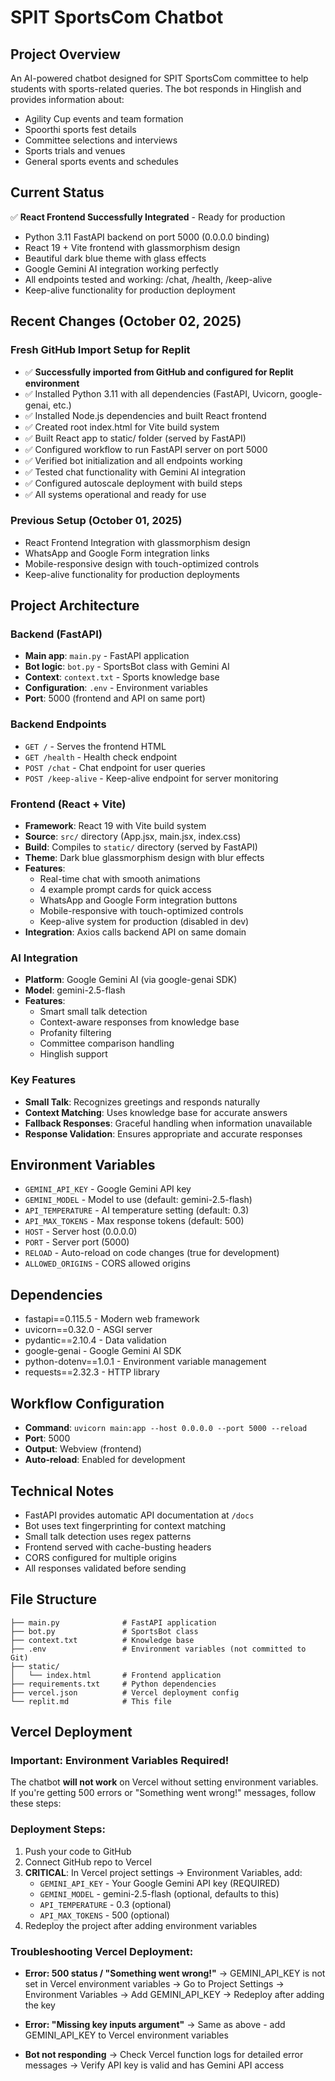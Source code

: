 # SPIT SportsCom Chatbot

## Project Overview
An AI-powered chatbot designed for SPIT SportsCom committee to help students with sports-related queries. The bot responds in Hinglish and provides information about:
- Agility Cup events and team formation
- Spoorthi sports fest details
- Committee selections and interviews
- Sports trials and venues
- General sports events and schedules

## Current Status
✅ **React Frontend Successfully Integrated** - Ready for production
- Python 3.11 FastAPI backend on port 5000 (0.0.0.0 binding)
- React 19 + Vite frontend with glassmorphism design
- Beautiful dark blue theme with glass effects
- Google Gemini AI integration working perfectly
- All endpoints tested and working: /chat, /health, /keep-alive
- Keep-alive functionality for production deployment

## Recent Changes (October 02, 2025)

### Fresh GitHub Import Setup for Replit
- ✅ **Successfully imported from GitHub and configured for Replit environment**
- ✅ Installed Python 3.11 with all dependencies (FastAPI, Uvicorn, google-genai, etc.)
- ✅ Installed Node.js dependencies and built React frontend
- ✅ Created root index.html for Vite build system
- ✅ Built React app to static/ folder (served by FastAPI)
- ✅ Configured workflow to run FastAPI server on port 5000
- ✅ Verified bot initialization and all endpoints working
- ✅ Tested chat functionality with Gemini AI integration
- ✅ Configured autoscale deployment with build steps
- ✅ All systems operational and ready for use

### Previous Setup (October 01, 2025)
- React Frontend Integration with glassmorphism design
- WhatsApp and Google Form integration links
- Mobile-responsive design with touch-optimized controls
- Keep-alive functionality for production deployments

## Project Architecture

### Backend (FastAPI)
- **Main app**: `main.py` - FastAPI application
- **Bot logic**: `bot.py` - SportsBot class with Gemini AI
- **Context**: `context.txt` - Sports knowledge base
- **Configuration**: `.env` - Environment variables
- **Port**: 5000 (frontend and API on same port)

### Backend Endpoints
- `GET /` - Serves the frontend HTML
- `GET /health` - Health check endpoint
- `POST /chat` - Chat endpoint for user queries
- `POST /keep-alive` - Keep-alive endpoint for server monitoring

### Frontend (React + Vite)
- **Framework**: React 19 with Vite build system
- **Source**: `src/` directory (App.jsx, main.jsx, index.css)
- **Build**: Compiles to `static/` directory (served by FastAPI)
- **Theme**: Dark blue glassmorphism design with blur effects
- **Features**: 
  - Real-time chat with smooth animations
  - 4 example prompt cards for quick access
  - WhatsApp and Google Form integration buttons
  - Mobile-responsive with touch-optimized controls
  - Keep-alive system for production (disabled in dev)
- **Integration**: Axios calls backend API on same domain

### AI Integration
- **Platform**: Google Gemini AI (via google-genai SDK)
- **Model**: gemini-2.5-flash
- **Features**: 
  - Smart small talk detection
  - Context-aware responses from knowledge base
  - Profanity filtering
  - Committee comparison handling
  - Hinglish support

### Key Features
- **Small Talk**: Recognizes greetings and responds naturally
- **Context Matching**: Uses knowledge base for accurate answers
- **Fallback Responses**: Graceful handling when information unavailable
- **Response Validation**: Ensures appropriate and accurate responses

## Environment Variables
- `GEMINI_API_KEY` - Google Gemini API key
- `GEMINI_MODEL` - Model to use (default: gemini-2.5-flash)
- `API_TEMPERATURE` - AI temperature setting (default: 0.3)
- `API_MAX_TOKENS` - Max response tokens (default: 500)
- `HOST` - Server host (0.0.0.0)
- `PORT` - Server port (5000)
- `RELOAD` - Auto-reload on code changes (true for development)
- `ALLOWED_ORIGINS` - CORS allowed origins

## Dependencies
- fastapi==0.115.5 - Modern web framework
- uvicorn==0.32.0 - ASGI server
- pydantic==2.10.4 - Data validation
- google-genai - Google Gemini AI SDK
- python-dotenv==1.0.1 - Environment variable management
- requests==2.32.3 - HTTP library

## Workflow Configuration
- **Command**: `uvicorn main:app --host 0.0.0.0 --port 5000 --reload`
- **Port**: 5000
- **Output**: Webview (frontend)
- **Auto-reload**: Enabled for development

## Technical Notes
- FastAPI provides automatic API documentation at `/docs`
- Bot uses text fingerprinting for context matching
- Small talk detection uses regex patterns
- Frontend served with cache-busting headers
- CORS configured for multiple origins
- All responses validated before sending

## File Structure
```
├── main.py              # FastAPI application
├── bot.py               # SportsBot class
├── context.txt          # Knowledge base
├── .env                 # Environment variables (not committed to Git)
├── static/
│   └── index.html       # Frontend application
├── requirements.txt     # Python dependencies
├── vercel.json          # Vercel deployment config
└── replit.md            # This file
```

## Vercel Deployment

### Important: Environment Variables Required!
The chatbot **will not work** on Vercel without setting environment variables. If you're getting 500 errors or "Something went wrong!" messages, follow these steps:

### Deployment Steps:
1. Push your code to GitHub
2. Connect GitHub repo to Vercel
3. **CRITICAL**: In Vercel project settings → Environment Variables, add:
   - `GEMINI_API_KEY` - Your Google Gemini API key (REQUIRED)
   - `GEMINI_MODEL` - gemini-2.5-flash (optional, defaults to this)
   - `API_TEMPERATURE` - 0.3 (optional)
   - `API_MAX_TOKENS` - 500 (optional)
4. Redeploy the project after adding environment variables

### Troubleshooting Vercel Deployment:
- **Error: 500 status / "Something went wrong!"** 
  → GEMINI_API_KEY is not set in Vercel environment variables
  → Go to Project Settings → Environment Variables → Add GEMINI_API_KEY
  → Redeploy after adding the key
  
- **Error: "Missing key inputs argument"**
  → Same as above - add GEMINI_API_KEY to Vercel environment variables

- **Bot not responding**
  → Check Vercel function logs for detailed error messages
  → Verify API key is valid and has Gemini API access
